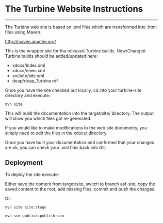 # The Turbine Website Instructions
--------------------------------

The Turbine web site is based on .xml files which are transformed
into .html files using Maven.

<http://maven.apache.org/>

This is the wrapper site for the released Turbine builds. New/Changed Turbine builds should be added/updated here: 
- xdocs/index.xml
- xdocs/news.xml
- src/site/site.xml
- doap/doap_Turbine.rdf


Once you have the site checked out locally, cd into your
turbine-site directory and execute:

    mvn site

This will build the documentation into the target/site/ directory. The output
will show you which files got re-generated.

If you would like to make modifications to the web site documents,
you simply need to edit the files in the xdocs/ directory.

Once you have built your documentation and confirmed that your changes are
ok, you can check your .xml files back into Git.

## Deployment

To deploy the site execute:

Either save the content from target/site, switch to branch asf-site, copy the saved content to the root, add missing files, commit and push the changes.

Or:

    mvn site site:stage
    
    mvn scm-publish:publish-scm


